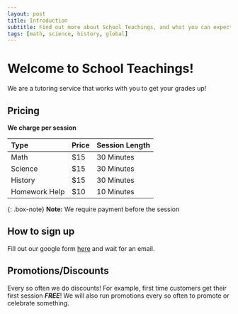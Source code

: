 ```yaml
---
layout: post
title: Introduction
subtitle: Find out more about School Teachings, and what you can expect
tags: [math, science, history, global]
---
```


# Welcome to School Teachings!

We are a tutoring service that works with you to get your grades up!

## Pricing

**We charge per session**

| Type | Price | Session Length |
| :------ |:--- | :--- |
| Math | $15 | 30 Minutes |
| Science | $15 | 30 Minutes |
| History | $15 | 30 Minutes |
| Homework Help | $10 | 10 Minutes |

{: .box-note}
**Note:** We require payment before the session

## How to sign up

Fill out our google form [here](https://forms.gle/Fr8Pp67LB8ssNm699) and wait for an email.

## Promotions/Discounts

Every so often we do discounts! For example, first time customers get their first session _**FREE**_! We will also run promotions every so often to promote or celebrate something.
